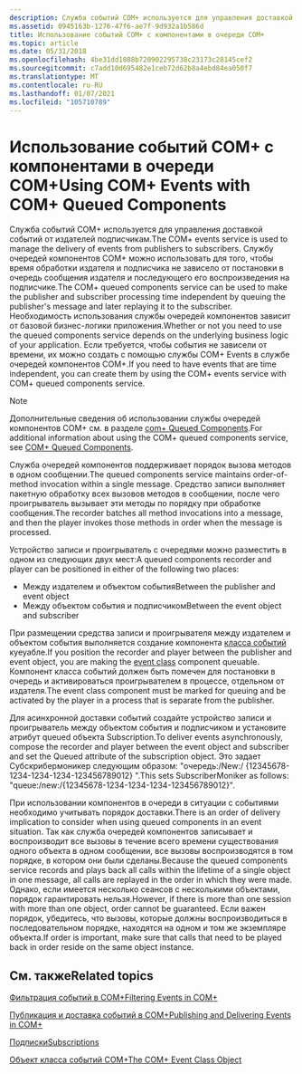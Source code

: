 ```yaml
---
description: Служба событий COM+ используется для управления доставкой событий от издателей подписчикам.
ms.assetid: 0945163b-1276-47f6-ae7f-9d932a1b586d
title: Использование событий COM+ с компонентами в очереди COM+
ms.topic: article
ms.date: 05/31/2018
ms.openlocfilehash: 4be31dd1088b720902295738c23173c28145cef2
ms.sourcegitcommit: c7add10d695482e1ceb72d62b8a4ebd84ea050f7
ms.translationtype: MT
ms.contentlocale: ru-RU
ms.lasthandoff: 01/07/2021
ms.locfileid: "105710789"
---
```

# <a name="using-com-events-with-com-queued-components"></a><span data-ttu-id="f4bc9-103">Использование событий COM+ с компонентами в очереди COM+</span><span class="sxs-lookup"><span data-stu-id="f4bc9-103">Using COM+ Events with COM+ Queued Components</span></span>

<span data-ttu-id="f4bc9-104">Служба событий COM+ используется для управления доставкой событий от издателей подписчикам.</span><span class="sxs-lookup"><span data-stu-id="f4bc9-104">The COM+ events service is used to manage the delivery of events from publishers to subscribers.</span></span> <span data-ttu-id="f4bc9-105">Службу очередей компонентов COM+ можно использовать для того, чтобы время обработки издателя и подписчика не зависело от постановки в очередь сообщения издателя и последующего его воспроизведения на подписчике.</span><span class="sxs-lookup"><span data-stu-id="f4bc9-105">The COM+ queued components service can be used to make the publisher and subscriber processing time independent by queuing the publisher's message and later replaying it to the subscriber.</span></span> <span data-ttu-id="f4bc9-106">Необходимость использования службы очередей компонентов зависит от базовой бизнес-логики приложения.</span><span class="sxs-lookup"><span data-stu-id="f4bc9-106">Whether or not you need to use the queued components service depends on the underlying business logic of your application.</span></span> <span data-ttu-id="f4bc9-107">Если требуется, чтобы события не зависели от времени, их можно создать с помощью службы COM+ Events в службе очередей компонентов COM+.</span><span class="sxs-lookup"><span data-stu-id="f4bc9-107">If you need to have events that are time independent, you can create them by using the COM+ events service with COM+ queued components service.</span></span>

> [!Note]  
> <span data-ttu-id="f4bc9-108">Дополнительные сведения об использовании службы очередей компонентов COM+ см. в разделе [com+ Queued Components](com--queued-components.md).</span><span class="sxs-lookup"><span data-stu-id="f4bc9-108">For additional information about using the COM+ queued components service, see [COM+ Queued Components](com--queued-components.md).</span></span>

 

<span data-ttu-id="f4bc9-109">Служба очередей компонентов поддерживает порядок вызова методов в одном сообщении.</span><span class="sxs-lookup"><span data-stu-id="f4bc9-109">The queued components service maintains order-of-method invocation within a single message.</span></span> <span data-ttu-id="f4bc9-110">Средство записи выполняет пакетную обработку всех вызовов методов в сообщении, после чего проигрыватель вызывает эти методы по порядку при обработке сообщения.</span><span class="sxs-lookup"><span data-stu-id="f4bc9-110">The recorder batches all method invocations into a message, and then the player invokes those methods in order when the message is processed.</span></span>

<span data-ttu-id="f4bc9-111">Устройство записи и проигрыватель с очередями можно разместить в одном из следующих двух мест:</span><span class="sxs-lookup"><span data-stu-id="f4bc9-111">A queued components recorder and player can be positioned in either of the following two places:</span></span>

-   <span data-ttu-id="f4bc9-112">Между издателем и объектом события</span><span class="sxs-lookup"><span data-stu-id="f4bc9-112">Between the publisher and event object</span></span>
-   <span data-ttu-id="f4bc9-113">Между объектом события и подписчиком</span><span class="sxs-lookup"><span data-stu-id="f4bc9-113">Between the event object and subscriber</span></span>

<span data-ttu-id="f4bc9-114">При размещении средства записи и проигрывателя между издателем и объектом события выполняется создание компонента [класса событий](the-com--event-class-object.md) куеуабле.</span><span class="sxs-lookup"><span data-stu-id="f4bc9-114">If you position the recorder and player between the publisher and event object, you are making the [event class](the-com--event-class-object.md) component queuable.</span></span> <span data-ttu-id="f4bc9-115">Компонент класса событий должен быть помечен для постановки в очередь и активироваться проигрывателем в процессе, отдельном от издателя.</span><span class="sxs-lookup"><span data-stu-id="f4bc9-115">The event class component must be marked for queuing and be activated by the player in a process that is separate from the publisher.</span></span>

<span data-ttu-id="f4bc9-116">Для асинхронной доставки событий создайте устройство записи и проигрыватель между объектом события и подписчиком и установите атрибут queued объекта Subscription.</span><span class="sxs-lookup"><span data-stu-id="f4bc9-116">To deliver events asynchronously, compose the recorder and player between the event object and subscriber and set the Queued attribute of the subscription object.</span></span> <span data-ttu-id="f4bc9-117">Это задает Субскрибермоникер следующим образом: "очередь:/New:/ {12345678-1234-1234-1234-123456789012} ".</span><span class="sxs-lookup"><span data-stu-id="f4bc9-117">This sets SubscriberMoniker as follows: "queue:/new:/{12345678-1234-1234-1234-123456789012}".</span></span>

<span data-ttu-id="f4bc9-118">При использовании компонентов в очереди в ситуации с событиями необходимо учитывать порядок доставки.</span><span class="sxs-lookup"><span data-stu-id="f4bc9-118">There is an order of delivery implication to consider when using queued components in an event situation.</span></span> <span data-ttu-id="f4bc9-119">Так как служба очередей компонентов записывает и воспроизводит все вызовы в течение всего времени существования одного объекта в одном сообщении, все вызовы воспроизводятся в том порядке, в котором они были сделаны.</span><span class="sxs-lookup"><span data-stu-id="f4bc9-119">Because the queued components service records and plays back all calls within the lifetime of a single object in one message, all calls are replayed in the order in which they were made.</span></span> <span data-ttu-id="f4bc9-120">Однако, если имеется несколько сеансов с несколькими объектами, порядок гарантировать нельзя.</span><span class="sxs-lookup"><span data-stu-id="f4bc9-120">However, if there is more than one session with more than one object, order cannot be guaranteed.</span></span> <span data-ttu-id="f4bc9-121">Если важен порядок, убедитесь, что вызовы, которые должны воспроизводиться в последовательном порядке, находятся на одном и том же экземпляре объекта.</span><span class="sxs-lookup"><span data-stu-id="f4bc9-121">If order is important, make sure that calls that need to be played back in order reside on the same object instance.</span></span>

## <a name="related-topics"></a><span data-ttu-id="f4bc9-122">См. также</span><span class="sxs-lookup"><span data-stu-id="f4bc9-122">Related topics</span></span>

<dl> <dt>

[<span data-ttu-id="f4bc9-123">Фильтрация событий в COM+</span><span class="sxs-lookup"><span data-stu-id="f4bc9-123">Filtering Events in COM+</span></span>](filtering-events-in-com-.md)
</dt> <dt>

[<span data-ttu-id="f4bc9-124">Публикация и доставка событий в COM+</span><span class="sxs-lookup"><span data-stu-id="f4bc9-124">Publishing and Delivering Events in COM+</span></span>](publishing-and-delivering-events-in-com-.md)
</dt> <dt>

[<span data-ttu-id="f4bc9-125">Подписки</span><span class="sxs-lookup"><span data-stu-id="f4bc9-125">Subscriptions</span></span>](subscriptions.md)
</dt> <dt>

[<span data-ttu-id="f4bc9-126">Объект класса событий COM+</span><span class="sxs-lookup"><span data-stu-id="f4bc9-126">The COM+ Event Class Object</span></span>](the-com--event-class-object.md)
</dt> </dl>

 

 



